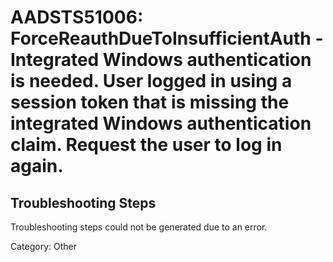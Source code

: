 # AADSTS51006: ForceReauthDueToInsufficientAuth - Integrated Windows authentication is needed. User logged in using a session token that is missing the integrated Windows authentication claim. Request the user to log in again.


## Troubleshooting Steps
Troubleshooting steps could not be generated due to an error.

Category: Other